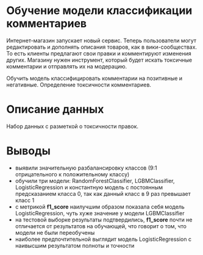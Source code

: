 # Обучение модели классификации комментариев
Интернет-магазин запускает новый сервис. Теперь пользователи могут редактировать и дополнять описания товаров, как в вики-сообществах. То есть клиенты предлагают свои правки и комментируют изменения других. Магазину нужен инструмент, который будет искать токсичные комментарии и отправлять их на модерацию.   

Обучить модель классифицировать комментарии на позитивные и негативные. Определение токсичности комментариев.

# Описание данных
Набор данных с разметкой о токсичности правок.  

# Выводы
- выявили значительную разбалансировку классов (9:1 отрицательного к положительному классу)
- обучили три модели: RandomForestClassifier, LGBMClassifier, LogisticRegression и константную модель с постоянным предсказанием класса 0, так как данный класс в 9 раз превышает класс 1
- с метрикой __f1_score__ наилучшим образом показала себя модель LogisticRegression, чуть хуже значение у модели LGBMClassifier
- на тестовой выборке результаты подтвердились, __f1_score__ почти не отличается от результатов на обучающей, что говорит о том, что модели не были переобучены
- наиболее предпочтительной выглядит модель LogisticRegression с наивысшим результатом полноты и точности